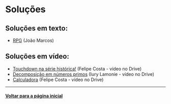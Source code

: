 # Soluções
## Soluções em texto:
- [RPG](./rpg.md) (João Marcos)

## Soluções em vídeo:
- [Touchdown na série histórica!](https://drive.google.com/file/d/1-odeDFFK97Akmy-3KimHB9l6Gu3d16i8/view?usp=sharing) (Felipe Costa - vídeo no Drive)
- [Decomposição em números primos](https://drive.google.com/file/d/1D0XF0tj_dl6sXIO2W4ibkUtRF02lqUlM/view?usp=sharing) (Iury Lamonie - vídeo no Drive)
- [Calculadora](https://drive.google.com/file/d/1xdWFXP25jcSFUhJWLEUDpd_hn5afm7yK/view?usp=sharing) (Felipe Costa - vídeo no Drive)

---
#### [Voltar para a página inicial](https://github.com/bti-ufrn/monitoria-itp)
